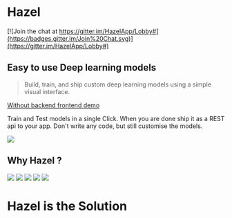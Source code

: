# Hazel

[![Join the chat at https://gitter.im/HazelApp/Lobby#](https://badges.gitter.im/Join%20Chat.svg)](https://gitter.im/HazelApp/Lobby#)


## Easy to use Deep learning models

> Build, train, and ship custom deep learning models using a simple visual interface.

[Without backend frontend demo](http://gauthamzz.github.io/hazeldemo/)

Train and Test models in a single Click.
When you are done ship it as a REST api to your app.
Don't write any code, but still customise the models.


![](a.png)

## Why Hazel ?

![](pdf%20(2).jpg)
![](pdf%20(2)-2.jpg)
![](pdf%20(2)-3.jpg)
![](pdf%20(2)-4.jpg)
![](pdf%20(2)-5.jpg)

# Hazel is the Solution

